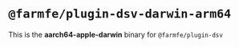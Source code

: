 # `@farmfe/plugin-dsv-darwin-arm64`

This is the **aarch64-apple-darwin** binary for `@farmfe/plugin-dsv`
